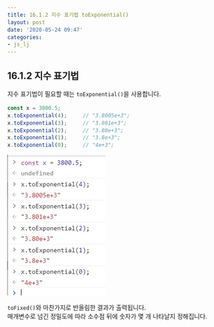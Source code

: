 ```yaml
---
title: 16.1.2 지수 표기법 toExponential()
layout: post
date: '2020-05-24 09:47'
categories:
- js_lj
---
```


## 16.1.2 지수 표기법

지수 표기법이 필요할 때는 `toExponential()`을 사용합니다.

```javascript
const x = 3800.5;
x.toExponential(4);     // "3.8005e+3";
x.toExponential(3);     // "3.801e+3";
x.toExponential(2);     // "3.80e+3";
x.toExponential(1);     // "3.8e+3";
x.toExponential(0);     // "4e+3";
```

![](/static/img/learningjs/image150.jpg)

`toFixed()`와 마찬가지로 반올림한 결과가 출력됩니다.  
매개변수로 넘긴 정밀도에 따라 소수점 뒤에 숫자가 몇 개 나타날지 정해집니다.